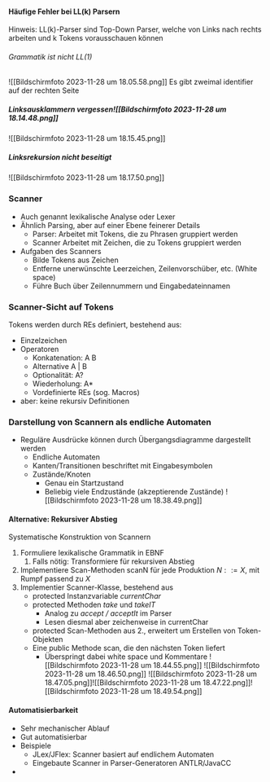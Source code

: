 #### Häufige Fehler bei LL(k) Parsern
Hinweis: LL(k)-Parser sind Top-Down Parser, welche von Links nach rechts arbeiten und k Tokens vorausschauen können

###### Grammatik ist nicht LL(1)
![[Bildschirmfoto 2023-11-28 um 18.05.58.png]]
Es gibt zweimal identifier auf der rechten Seite

##### Linksausklammern vergessen![[Bildschirmfoto 2023-11-28 um 18.14.48.png]]
![[Bildschirmfoto 2023-11-28 um 18.15.45.png]]
##### Linksrekursion nicht beseitigt
![[Bildschirmfoto 2023-11-28 um 18.17.50.png]]

### Scanner
- Auch genannt lexikalische Analyse oder Lexer
- Ähnlich Parsing, aber auf einer Ebene feinerer Details
	- Parser: Arbeitet mit Tokens, die zu Phrasen gruppiert werden
	- Scanner Arbeitet mit Zeichen, die zu Tokens gruppiert werden
- Aufgaben des Scanners
	- Bilde Tokens aus Zeichen
	- Entferne unerwünschte Leerzeichen, Zeilenvorschüber, etc. (White space)
	- Führe Buch über Zeilennummern und Eingabedateinnamen

### Scanner-Sicht auf Tokens
Tokens werden durch REs definiert, bestehend aus:
- Einzelzeichen
- Operatoren
	- Konkatenation: A B
	- Alternative A | B
	- Optionalität: A?
	- Wiederholung: A*
	- Vordefinierte REs (sog. Macros)
- aber: keine rekursiv Definitionen

### Darstellung von Scannern als endliche Automaten
- Reguläre Ausdrücke können durch Übergangsdiagramme dargestellt werden
	- Endliche Automaten
	- Kanten/Transitionen beschriftet mit Eingabesymbolen
	- Zustände/Knoten
		- Genau ein Startzustand
		- Beliebig viele Endzustände (akzeptierende Zustände)
![[Bildschirmfoto 2023-11-28 um 18.38.49.png]]

#### Alternative: Rekursiver Abstieg
Systematische Konstruktion von Scannern
1. Formuliere lexikalische Grammatik in EBNF
	1. Falls nötig: Transformiere für rekursiven Abstieg
2. Implementiere Scan-Methoden scanN für jede Produktion $N ::= X$, mit Rumpf passend zu $X$
3. Implementier Scanner-Klasse, bestehend aus
	- protected Instanzvariable *currentChar*
	- protected Methoden *take* und *takeIT*
		- Analog zu *accept / acceptIt* im Parser
		- Lesen diesmal aber zeichenweise in currentChar
	- protected Scan-Methoden aus 2., erweitert um Erstellen von Token-Objekten
	- Eine public Methode scan, die den nächsten Token liefert
		- Überspringt dabei white space und Kommentare
![[Bildschirmfoto 2023-11-28 um 18.44.55.png]]
![[Bildschirmfoto 2023-11-28 um 18.46.50.png]]
![[Bildschirmfoto 2023-11-28 um 18.47.05.png]]![[Bildschirmfoto 2023-11-28 um 18.47.22.png]]![[Bildschirmfoto 2023-11-28 um 18.49.54.png]]
#### Automatisierbarkeit
- Sehr mechanischer Ablauf
- Gut automatisierbar
- Beispiele
	- JLex/JFlex: Scanner basiert auf endlichem Automaten
	- Eingebaute Scanner in Parser-Generatoren ANTLR/JavaCC
- 